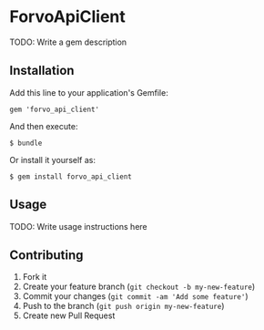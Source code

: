 # ForvoApiClient

TODO: Write a gem description

## Installation

Add this line to your application's Gemfile:

    gem 'forvo_api_client'

And then execute:

    $ bundle

Or install it yourself as:

    $ gem install forvo_api_client

## Usage

TODO: Write usage instructions here

## Contributing

1. Fork it
2. Create your feature branch (`git checkout -b my-new-feature`)
3. Commit your changes (`git commit -am 'Add some feature'`)
4. Push to the branch (`git push origin my-new-feature`)
5. Create new Pull Request
